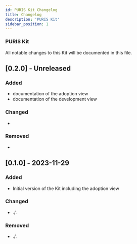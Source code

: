 ```yaml
---
id: PURIS Kit Changelog
title: Changelog
description: 'PURIS Kit'
sidebar_position: 1
---
```


### PURIS Kit

All notable changes to this Kit will be documented in this file.

## [0.2.0] - Unreleased

### Added​

- documentation of the adoption view
- documentation of the development view

### Changed​

-

### Removed​

-

## [0.1.0] - 2023-11-29

### Added

- Initial version of the Kit including the adoption view

### Changed

- ./.

### Removed

- ./.
